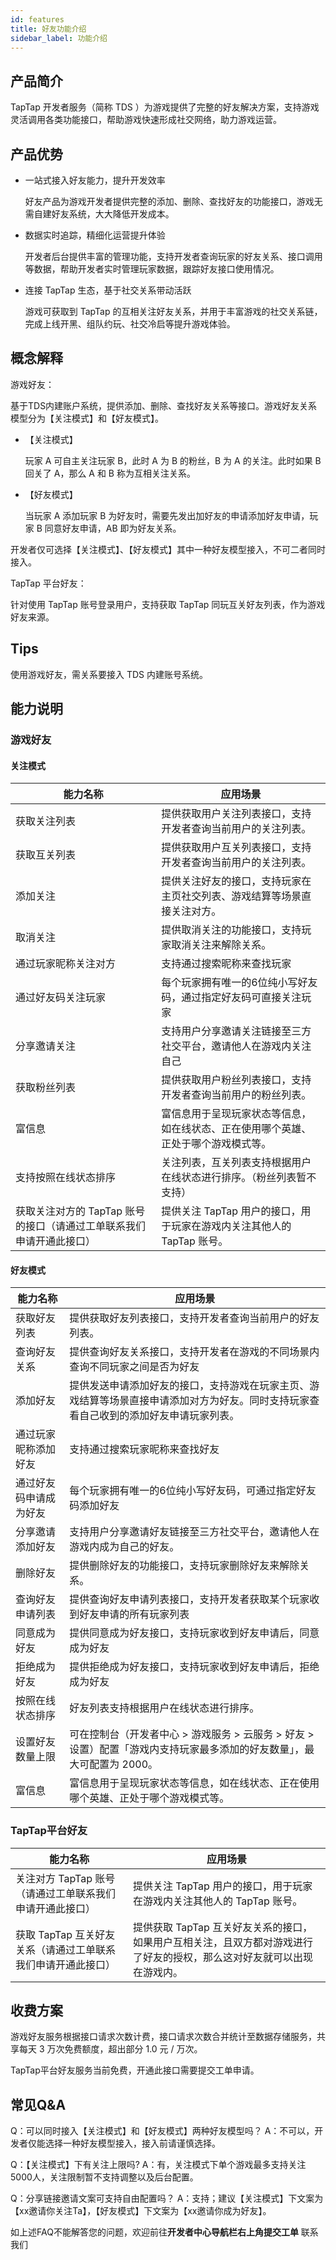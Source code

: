 ```yaml
---
id: features
title: 好友功能介绍
sidebar_label: 功能介绍
---
```


## 产品简介

TapTap 开发者服务（简称 TDS ）为游戏提供了完整的好友解决方案，支持游戏灵活调用各类功能接口，帮助游戏快速形成社交网络，助力游戏运营。

## 产品优势

- 一站式接入好友能力，提升开发效率

    好友产品为游戏开发者提供完整的添加、删除、查找好友的功能接口，游戏无需自建好友系统，大大降低开发成本。

- 数据实时追踪，精细化运营提升体验

    开发者后台提供丰富的管理功能，支持开发者查询玩家的好友关系、接口调用等数据，帮助开发者实时管理玩家数据，跟踪好友接口使用情况。

- 连接 TapTap 生态，基于社交关系带动活跃

    游戏可获取到 TapTap 的互相关注好友关系，并用于丰富游戏的社交关系链，完成上线开黑、组队约玩、社交冷启等提升游戏体验。



## 概念解释

游戏好友：

基于TDS内建账户系统，提供添加、删除、查找好友关系等接口。游戏好友关系模型分为【关注模式】和【好友模式】。

- 【关注模式】

    玩家 A 可自主关注玩家 B，此时 A 为 B 的粉丝，B 为 A 的关注。此时如果 B 回关了 A，那么 A 和 B 称为互相关注关系。

- 【好友模式】

    当玩家 A 添加玩家 B 为好友时，需要先发出加好友的申请添加好友申请，玩家 B 同意好友申请，AB 即为好友关系。

开发者仅可选择【关注模式】、【好友模式】其中一种好友模型接入，不可二者同时接入。

TapTap 平台好友：

针对使用 TapTap 账号登录用户，支持获取 TapTap 同玩互关好友列表，作为游戏好友来源。

## Tips

使用游戏好友，需关系要接入 TDS 内建账号系统。

## 能力说明

### 游戏好友

#### 关注模式

| **能力名称**                                                 | **应用场景**                                                 |
| ------------------------------------------------------------ | ------------------------------------------------------------ |
| 获取关注列表                                                 | 提供获取用户关注列表接口，支持开发者查询当前用户的关注列表。 |
| 获取互关列表                                                 | 提供获取用户互关列表接口，支持开发者查询当前用户的关注列表。 |
| 添加关注                                                     | 提供关注好友的接口，支持玩家在主页社交列表、游戏结算等场景直接关注对方。 |
| 取消关注                                                     | 提供取消关注的功能接口，支持玩家取消关注来解除关系。         |
| 通过玩家昵称关注对方  | 支持通过搜索昵称来查找玩家                               |
| 通过好友码关注玩家 | 每个玩家拥有唯一的6位纯小写好友码，通过指定好友码可直接关注玩家  |
| 分享邀请关注                                                 | 支持用户分享邀请关注链接至三方社交平台，邀请他人在游戏内关注自己 |
| 获取粉丝列表                                                 | 提供获取用户粉丝列表接口，支持开发者查询当前用户的粉丝列表。 |
| 富信息                                                       | 富信息用于呈现玩家状态等信息，如在线状态、正在使用哪个英雄、正处于哪个游戏模式等。 |
| 支持按照在线状态排序                                         | 关注列表，互关列表支持根据用户在线状态进行排序。（粉丝列表暂不支持） |
| 获取关注对方的 TapTap 账号的接口（请通过工单联系我们申请开通此接口） | 提供关注 TapTap 用户的接口，用于玩家在游戏内关注其他人的 TapTap 账号。 |

#### 好友模式

| **能力名称**           | **应用场景**                                                 |
| ---------------------- | ------------------------------------------------------------ |
| 获取好友列表           | 提供获取好友列表接口，支持开发者查询当前用户的好友列表。     |
| 查询好友关系           | 提供查询好友关系接口，支持开发者在游戏的不同场景内查询不同玩家之间是否为好友 |
| 添加好友               | 提供发送申请添加好友的接口，支持游戏在玩家主页、游戏结算等场景直接申请添加对方为好友。同时支持玩家查看自己收到的添加好友申请玩家列表。 |
| 通过玩家昵称添加好友   | 支持通过搜索玩家昵称来查找好友                               |
| 通过好友码申请成为好友 | 每个玩家拥有唯一的6位纯小写好友码，可通过指定好友码添加好友  |
| 分享邀请添加好友       | 支持用户分享邀请好友链接至三方社交平台，邀请他人在游戏内成为自己的好友。 |
| 删除好友               | 提供删除好友的功能接口，支持玩家删除好友来解除关系。         |
| 查询好友申请列表       | 提供查询好友申请列表接口，支持开发者获取某个玩家收到好友申请的所有玩家列表 |
| 同意成为好友           | 提供同意成为好友接口，支持玩家收到好友申请后，同意成为好友   |
| 拒绝成为好友           | 提供拒绝成为好友接口，支持玩家收到好友申请后，拒绝成为好友   |
| 按照在线状态排序       | 好友列表支持根据用户在线状态进行排序。                       |
| 设置好友数量上限       | 可在控制台（开发者中心 > 游戏服务 > 云服务 > 好友 > 设置）配置「游戏内支持玩家最多添加的好友数量」，最大可配置为 2000。 |
| 富信息                 | 富信息用于呈现玩家状态等信息，如在线状态、正在使用哪个英雄、正处于哪个游戏模式等。 |



### TapTap平台好友

| **能力名称**                                                 | **应用场景**                                                 |
| ------------------------------------------------------------ | ------------------------------------------------------------ |
| 关注对方 TapTap 账号（请通过工单联系我们申请开通此接口） | 提供关注 TapTap 用户的接口，用于玩家在游戏内关注其他人的 TapTap 账号。 |
| 获取 TapTap 互关好友关系（请通过工单联系我们申请开通此接口） | 提供获取 TapTap 互关好友关系的接口，如果用户互相关注，且双方都对游戏进行了好友的授权，那么这对好友就可以出现在游戏内。 |

## 收费方案

游戏好友服务根据接口请求次数计费，接口请求次数合并统计至数据存储服务，共享每天 3 万次免费额度，超出部分 1.0 元 / 万次。

TapTap平台好友服务当前免费，开通此接口需要提交工单申请。



## 常见Q&A

Q：可以同时接入【关注模式】和【好友模式】两种好友模型吗？
A：不可以，开发者仅能选择一种好友模型接入，接入前请谨慎选择。


Q：【关注模式】下有关注上限吗?
A：有，关注模式下单个游戏最多支持关注5000人，关注限制暂不支持调整以及后台配置。


Q：分享链接邀请文案可支持自由配置吗？
A：支持；建议【关注模式】下文案为【xx邀请你关注Ta】，【好友模式】下文案为【xx邀请你成为好友】。

如上述FAQ不能解答您的问题，欢迎前往**开发者中心导航栏右上角提交工单** 联系我们